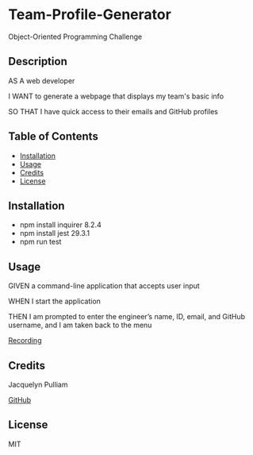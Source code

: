 # Team-Profile-Generator
Object-Oriented Programming Challenge

## Description

AS A web developer

I WANT to generate a webpage that displays my team's basic info

SO THAT I have quick access to their emails and GitHub profiles

## Table of Contents
- [Installation](#installation)
- [Usage](#usage)
- [Credits](#credits)
- [License](#license)

## Installation
* npm install inquirer 8.2.4
* npm install jest 29.3.1
* npm run test

## Usage

GIVEN a command-line application that accepts user input
<!-- WHEN I am prompted for my team members and their information
THEN an HTML file is generated that displays a nicely formatted team roster based on user input -->
<!-- WHEN I click on an email address in the HTML
THEN my default email program opens and populates the TO field of the email with the address
WHEN I click on the GitHub username
THEN that GitHub profile opens in a new tab -->
WHEN I start the application
<!-- THEN I am prompted to enter the team manager’s name, employee ID, email address, and office number
WHEN I enter the team manager’s name, employee ID, email address, and office number
THEN I am presented with a menu with the option to add an engineer or an intern or to finish building my team -->
<!-- WHEN I select the engineer option -->
THEN I am prompted to enter the engineer’s name, ID, email, and GitHub username, and I am taken back to the menu
<!-- WHEN I select the intern option
THEN I am prompted to enter the intern’s name, ID, email, and school, and I am taken back to the menu -->
<!-- WHEN I decide to finish building my team
THEN I exit the application, and the HTML is generated -->

[Recording](https://drive.google.com/file/d/1Zkhz2cUmvfsMhTVWxT0zD-dso1TBlvB2/view?usp=sharing)

## Credits
Jacquelyn Pulliam

[GitHub](https://github.com/JacquieSue)

## License
MIT